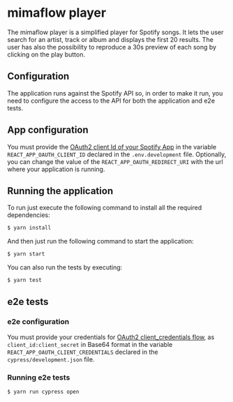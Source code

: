 # mimaflow player

The mimaflow player is a simplified player for Spotify songs. It lets the user search for an artist, track or album and displays the first 20 results. The user has also the possibility to reproduce a 30s preview of each song by clicking on the play button.

## Configuration

The application runs against the Spotify API so, in order to make it run, you need to configure the access to the API for both the application and e2e tests.

## App configuration

You must provide the [OAuth2 client Id of your Spotify App](https://developer.spotify.com/documentation/web-api/quick-start/) in the variable `REACT_APP_OAUTH_CLIENT_ID` declared in the `.env.development` file. Optionally, you can change the value of the `REACT_APP_OAUTH_REDIRECT_URI` with the url where your application is running. 

## Running the application

To run just execute the following command to install all the required dependencies:

```bash
$ yarn install
```

And then just run the following command to start the application:

```bash
$ yarn start
```

You can also run the tests by executing:

```bash
$ yarn test
```

## e2e tests

### e2e configuration

You must provide your credentials for [OAuth2 client_credentials flow](https://developer.spotify.com/documentation/general/guides/authorization-guide/#client-credentials-flow), as `client_id:client_secret` in Base64 format in the variable `REACT_APP_OAUTH_CLIENT_CREDENTIALS` declared in the `cypress/development.json` file.

### Running e2e tests

```bash
$ yarn run cypress open
```
